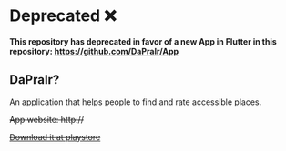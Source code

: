 # Deprecated :x:
**This repository has deprecated in favor of a new App in Flutter in this repository: https://github.com/DaPraIr/App**

## DaPraIr?

An application that helps people to find and rate accessible places.

~~App website: http://~~

~~[Download it at playstore](https://play.google.com/store/apps/details?id=br.com.jsantiago.ehacessivel)~~
